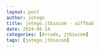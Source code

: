 ```yaml
---
layout: post
author: jotego
title: jotego.jtbiocom - a1ffbab
date: 2024-06-14
categories: [Arcade, jtbiocom]
tags: [jotego.jtbiocom]
---
```


